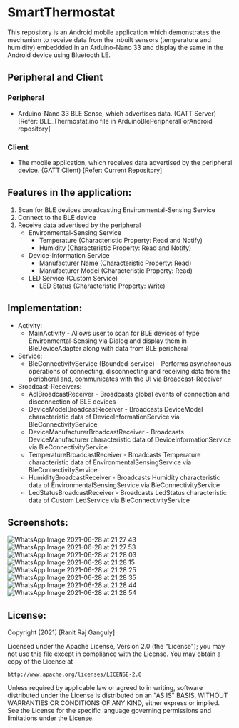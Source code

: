 # SmartThermostat
This repository is an Android mobile application which demonstrates the mechanism to receive data from the inbuilt sensors (temperature and humidity)
embeddded in an Arduino-Nano 33 and display the same in the Android device using Bluetooth LE.

## Peripheral and Client
### Peripheral
  * Arduino-Nano 33 BLE Sense, which advertises data. (GATT Server) [Refer: BLE_Thermostat.ino file in ArduinoBlePeripheralForAndroid repository]
### Client
  * The mobile application, which receives data advertised by the peripheral device. (GATT Client) [Refer: Current Repository]
  
## Features in the application:
  1. Scan for BLE devices broadcasting Environmental-Sensing Service
  2. Connect to the BLE device
  3. Receive data advertised by the peripheral
     * Environmental-Sensing Service
        * Temperature (Characteristic Property: Read and Notify)
        * Humidity (Characteristic Property: Read and Notify)
     * Device-Information Service
        * Manufacturer Name (Characteristic Property: Read)
        * Manufacturer Model (Characteristic Property: Read)
     * LED Service (Custom Service)
        * LED Status (Characteristic Property: Write)
        
## Implementation:
  * Activity:
     * MainActivity - Allows user to scan for BLE devices of type Environmental-Sensing via Dialog and display them in BleDeviceAdapter along with data from BLE peripheral
  * Service:
     * BleConnectivityService (Bounded-service) - Performs asynchronous operations of connecting, disconnecting and receiving data from the peripheral and, 
     communicates with the UI via Broadcast-Receiver
  * Broadcast-Receivers:
     * AclBroadcastReceiver - Broadcasts global events of connection and disconnection of BLE devices
     * DeviceModelBroadcastReceiver - Broadcasts DeviceModel characteristic data of DeviceInformationService via BleConnectivityService
     * DeviceManufacturerBroadcastReceiver - Broadcasts DeviceManufacturer characteristic data of DeviceInformationService via BleConnectivityService
     * TemperatureBroadcastReceiver - Broadcasts Temperature characteristic data of EnvironmentalSensingService via BleConnectivityService
     * HumidityBroadcastReceiver - Broadcasts Humidity characteristic data of EnvironmentalSensingService via BleConnectivityService
     * LedStatusBroadcastReceiver - Broadcasts LedStatus characteristic data of Custom LedService via BleConnectivityService
     
 ## Screenshots:
![WhatsApp Image 2021-06-28 at 21 27 43](https://user-images.githubusercontent.com/15179100/123692082-05338300-d874-11eb-88d3-6671c5a370d8.jpeg)
![WhatsApp Image 2021-06-28 at 21 27 53](https://user-images.githubusercontent.com/15179100/123692076-0369bf80-d874-11eb-81bc-3fcf16934ce6.jpeg)
![WhatsApp Image 2021-06-28 at 21 28 03](https://user-images.githubusercontent.com/15179100/123692068-019ffc00-d874-11eb-8b5d-3efa5277ce1b.jpeg)
![WhatsApp Image 2021-06-28 at 21 28 15](https://user-images.githubusercontent.com/15179100/123692060-ffd63880-d873-11eb-8470-c4dc35f86319.jpeg)
![WhatsApp Image 2021-06-28 at 21 28 25](https://user-images.githubusercontent.com/15179100/123692205-27c59c00-d874-11eb-95d2-d989cf6b7c6b.jpeg)
![WhatsApp Image 2021-06-28 at 21 28 35](https://user-images.githubusercontent.com/15179100/123692209-2a27f600-d874-11eb-911a-ac8b1b125f43.jpeg)
![WhatsApp Image 2021-06-28 at 21 28 44](https://user-images.githubusercontent.com/15179100/123692219-2c8a5000-d874-11eb-963e-c229f18fc21c.jpeg)
![WhatsApp Image 2021-06-28 at 21 28 54](https://user-images.githubusercontent.com/15179100/123692223-2dbb7d00-d874-11eb-8ca2-832d151ce316.jpeg)

## License:
Copyright [2021] [Ranit Raj Ganguly]

Licensed under the Apache License, Version 2.0 (the "License");
you may not use this file except in compliance with the License.
You may obtain a copy of the License at

    http://www.apache.org/licenses/LICENSE-2.0

Unless required by applicable law or agreed to in writing, software
distributed under the License is distributed on an "AS IS" BASIS,
WITHOUT WARRANTIES OR CONDITIONS OF ANY KIND, either express or implied.
See the License for the specific language governing permissions and
limitations under the License.

     


